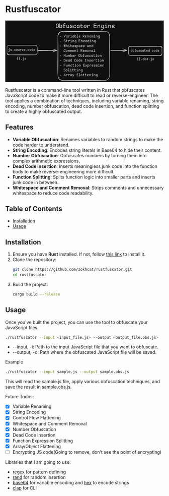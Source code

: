 # Rustfuscator

<img alt="Workflow API and Data Model" src="./assets/obfuscator_engine.png" >

Rustfuscator is a command-line tool written in Rust that obfuscates JavaScript code to make it more difficult to read or reverse-engineer. The tool applies a combination of techniques, including variable renaming, string encoding, number obfuscation, dead code insertion, and function splitting to create a highly obfuscated output.

## Features

- **Variable Obfuscation**: Renames variables to random strings to make the code harder to understand.
- **String Encoding**: Encodes string literals in Base64 to hide their content.
- **Number Obfuscation**: Obfuscates numbers by turning them into complex arithmetic expressions.
- **Dead Code Insertion**: Inserts meaningless junk code into the function body to make reverse-engineering more difficult.
- **Function Splitting**: Splits function logic into smaller parts and inserts junk code in between.
- **Whitespace and Comment Removal**: Strips comments and unnecessary whitespace to reduce code readability.

## Table of Contents

- [Installation](#installation)
- [Usage](#usage)

## Installation

1. Ensure you have **Rust** installed. If not, follow [this link](https://www.rust-lang.org/tools/install) to install it.
2. Clone the repository:
   ```bash
   git clone https://github.com/zokhcat/rustfuscator.git
   cd rustfuscator
   ```
3. Build the project:
   ```bash
   cargo build --release
   ```

## Usage

Once you've built the project, you can use the tool to obfuscate your JavaScript files.

```bash
./rustfuscator --input <input_file.js> --output <output_file.obs.js>
```

- --input, -i: Path to the input JavaScript file that you want to obfuscate.
- --output, -o: Path where the obfuscated JavaScript file will be saved.

Example

```bash
./rustfuscator --input sample.js --output sample.obs.js
```

This will read the sample.js file, apply various obfuscation techniques, and save the result in sample.obs.js.

Future Todos:

- [x] Variable Renaming
- [x] String Encoding
- [x] Control Flow Flattening
- [x] Whitespace and Comment Removal
- [x] Number Obfuscation
- [x] Dead Code Insertion
- [x] Function Expression Splitting
- [x] Array/Object Flattening
- [ ] Encrypting JS code(Going to remove, don't see the point of encrypting)

Libraries that I am going to use:

- [regex](https://crates.io/crates/regex) for pattern defining
- [rand](https://crates.io/crates/rand) for random insertion
- [base64](https://crates.io/crates/base64) for variable encoding and [hex](https://crates.io/crates/hex) to encode strings
- [clap](https://crates.io/crates/clap) for CLI
